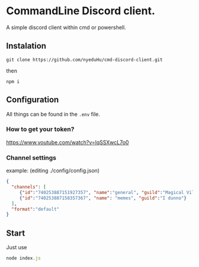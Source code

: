 # CommandLine Discord client.
A simple discord client within cmd or powershell.

## Instalation

  ```
  git clone https://github.com/nyeduHu/cmd-discord-client.git
  ```
  then

  ```
  npm i
  ```

## Configuration
 All things can be found in the `.env` file.
 ### How to get your token?
  https://www.youtube.com/watch?v=lqSSXwcL7o0
 ### Channel settings
  example: (editing ./config/config.json)
  ```json
  {
    "channels": [
       {"id":"740253887151927357", "name":"general", "guild":"Magical Village"},
       {"id":"740253887158357367", "name": "memes", "guild":"I dunno"}
    ],
    "format":"default"
  }
  ```
## Start
Just use 
```js
node index.js
```
